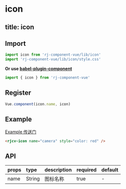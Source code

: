 # icon

title: icon
---

## Import

``` js
import icon from 'rj-component-vue/lib/icon'
import 'rj-component-vue/lib/icon/style.css'
```

**Or use [babel-plugin-component](https://www.npmjs.com/package/babel-plugin-component)**

``` js
import { icon } from 'rj-component-vue'
```

## Register

``` js
Vue.component(icon.name, icon)
```

## Example

[Example 传送门](//zhouyu1993.github.io/rjcv/#/icon)

``` html
<rjcv-icon name="camera" style="color: red" />
```

## API

| props | type | description | required | default |
|:---|:---|:---|:--|:---|
| name | String | 图标名称 | true | - |
